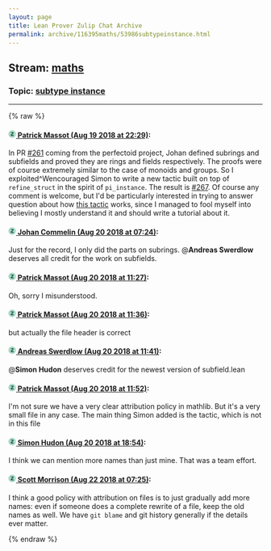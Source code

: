 ```yaml
---
layout: page
title: Lean Prover Zulip Chat Archive 
permalink: archive/116395maths/53986subtypeinstance.html
---
```


## Stream: [maths](index.html)
### Topic: [subtype instance](53986subtypeinstance.html)

---


{% raw %}
#### [![Click to go to Zulip](../../assets/img/zulip2.png) Patrick Massot (Aug 19 2018 at 22:29)](https://leanprover.zulipchat.com/#narrow/stream/116395-maths/topic/subtype%20instance/near/132419278):
In PR [#261](https://github.com/leanprover/mathlib/pull/261) coming from the perfectoid project, Johan defined subrings and subfields and proved they are rings and fields respectively. The proofs were of course extremely similar to the case of monoids and groups. So I exploited^Wencouraged Simon to write a new tactic built on top of `refine_struct` in the spirit of `pi_instance`. The result is  [#267](https://github.com/leanprover/mathlib/pull/267). Of course any comment is welcome, but I'd be particularly interested in trying to answer question about how [this tactic](https://github.com/leanprover/mathlib/pull/267/files#diff-040c2692bc712ca8fface6e4aa45ce62R31) works, since I managed to fool myself into believing I mostly understand it and should write a tutorial about it.

#### [![Click to go to Zulip](../../assets/img/zulip2.png) Johan Commelin (Aug 20 2018 at 07:24)](https://leanprover.zulipchat.com/#narrow/stream/116395-maths/topic/subtype%20instance/near/132434842):
Just for the record, I only did the parts on subrings. @**Andreas Swerdlow** deserves all credit for the work on subfields.

#### [![Click to go to Zulip](../../assets/img/zulip2.png) Patrick Massot (Aug 20 2018 at 11:27)](https://leanprover.zulipchat.com/#narrow/stream/116395-maths/topic/subtype%20instance/near/132444138):
Oh, sorry I misunderstood.

#### [![Click to go to Zulip](../../assets/img/zulip2.png) Patrick Massot (Aug 20 2018 at 11:36)](https://leanprover.zulipchat.com/#narrow/stream/116395-maths/topic/subtype%20instance/near/132444477):
but actually the file header is correct

#### [![Click to go to Zulip](../../assets/img/zulip2.png) Andreas Swerdlow (Aug 20 2018 at 11:41)](https://leanprover.zulipchat.com/#narrow/stream/116395-maths/topic/subtype%20instance/near/132444644):
@**Simon Hudon**  deserves credit for the newest version of subfield.lean

#### [![Click to go to Zulip](../../assets/img/zulip2.png) Patrick Massot (Aug 20 2018 at 11:52)](https://leanprover.zulipchat.com/#narrow/stream/116395-maths/topic/subtype%20instance/near/132445068):
I'm not sure we have a very clear attribution policy in mathlib. But it's a very small file in any case. The main thing Simon added is the tactic, which is not in this file

#### [![Click to go to Zulip](../../assets/img/zulip2.png) Simon Hudon (Aug 20 2018 at 18:54)](https://leanprover.zulipchat.com/#narrow/stream/116395-maths/topic/subtype%20instance/near/132467672):
I think we can mention more names than just mine. That was a team effort.

#### [![Click to go to Zulip](../../assets/img/zulip2.png) Scott Morrison (Aug 22 2018 at 07:25)](https://leanprover.zulipchat.com/#narrow/stream/116395-maths/topic/subtype%20instance/near/132559536):
I think a good policy with attribution on files is to just gradually add more names: even if someone does a complete rewrite of a file, keep the old names as well. We have `git blame` and git history generally if the details ever matter.


{% endraw %}
